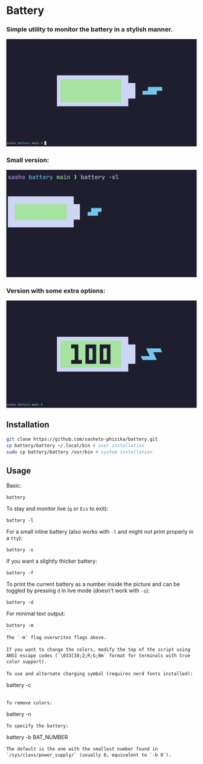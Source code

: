 # Battery

### Simple utility to monitor the battery in a stylish manner.

![image](screenshot.png "screenshot")
### Small version:

![image](screenshot_small.png "screenshot_small")
### Version with some extra options:

![image](screenshot_full.png "screenshot_full")

## Installation

```bash
git clone https://github.com/sasheto-phizika/battery.git
cp battery/battery ~/.local/bin # user installation
sudo cp battery/battery /usr/bin # system installation

```

## Usage

Basic:
```
battery
```
To stay and monitor live (`q` or `Ecs` to exit):
```
battery -l
```
For a small inline battery (also works with `-l` and might not print properly in a `tty`):
```
battery -s
```
If you want a slightly thicker battery:
```
battery -f

```
To print the current battery as a number inside the picture and can be toggled by pressing `d` in live mode (doesn't work with `-s`):
```
battery -d
```
For minimal text output:
```
battery -m
``
The `-m` flag overwrites flags above.

If you want to change the colors, modify the top of the script using ANSI escape codes (`\033[38;2;R;G;Bm` format for terminals with true color support).

To use and alternate charging symbol (requires nerd fonts installed):
```
battery -c
```

To remove colors:
```
battery -n
```
To specify the battery:
```
battery -b BAT_NUMBER
```
The default is the one with the smallest number found in `/sys/class/power_supply/` (usually 0, equivalent to `-b 0`).
